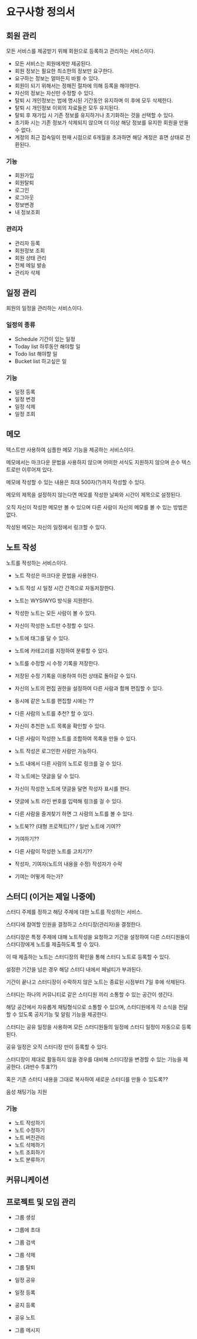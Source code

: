 # 요구사항 정의서

## 회원 관리
모든 서비스를 제공받기 위해 회원으로 등록하고 관리하는 서비스이다.

* 모든 서비스는 회원에게만 제공된다.
* 회원 정보는 필요한 최소한의 정보만 요구한다.
* 요구하는 정보는 얼마든지 바뀔 수 있다.
* 회원이 되기 위해서는 정해진 절차에 의해 등록을 해야한다.
* 자신의 정보는 자신만 수정할 수 있다.
* 탈퇴 시 개인정보는 법에 명시된 기간동안 유지하며 이 후에 모두 삭제한다.
* 탈퇴 시 개인정보 이외의 자료들은 모두 유지된다.
* 탈퇴 후 재가입 시 기존 정보를 유지하거나 초기화하는 것을 선택할 수 있다.
* 초기화 시는 기존 정보가 삭제되지 않으며 더 이상 해당 정보를 유지한 회원을 만들 수 없다.
* 계정의 최근 접속일이 현재 시점으로 6개월을 초과하면 해당 계정은 휴면 상태로 전환된다.

### 기능
*   회원가입
*   회원탈퇴
*   로그인
*   로그아웃
*   정보변경
*   내 정보조회

### 관리자
*   관리자 등록
*   회원정보 조회
*   회원 상태 관리
*   전체 메일 발송
*   관리자 삭제

## 일정 관리
회원의 일정을 관리하는 서비스이다.

### 일정의 종류
*   Schedule
    기간이 있는 일정
*   Today list
    하루동안 해야할 일
*   Todo list
    해야할 일
*   Bucket list
    하고싶은 일

### 기능
*   일정 등록
*   일정 변경
*   일정 삭제
*   일정 조회

## 메모
텍스트만 사용하여 심플한 메모 기능을 제공하는 서비스이다.

메모에서는 마크다운 문법을 사용하지 않으며 어떠한 서식도 지원하지 않으며 순수 텍스트로만 이루어져 있다.

메모에 작성할 수 있는 내용은 최대 500자(?)까지 작성할 수 있다.

메모의 제목을 설정하지 않는다면 메모를 작성한 날짜와 시간이 제목으로 설정된다.

오직 자신이 작성한 메모만 볼 수 있으며 다른 사람이 자신의 메모를 볼 수 있는 방법은 없다.

작성된 메모는 자신의 일정에서 링크할 수 있다.


## 노트 작성
노트를 작성하는 서비스이다.

* 노트 작성은 마크다운 문법을 사용한다.
* 노트 작성 시 일정 시간 간격으로 자동저장한다.
* 노트는 WYSIWYG 방식을 지원한다.
* 작성한 노트는 모든 사람이 볼 수 있다.
* 자신이 작성한 노트만 수정할 수 있다.
* 노트에 태그를 달 수 있다.
* 노트에 카테고리를 지정하여 분류할 수 있다.
* 노트를 수정할 시 수정 기록을 저장한다.
* 저장된 수정 기록을 이용하여 이전 상태로 돌아갈 수 있다.
* 자신의 노트의 편집 권한을 설정하여 다른 사람과 함께 편집할 수 있다.
* 동시에 같은 노트를 편집할 시에는 ??
* 다른 사람의 노트를 추천? 할 수 있다.
* 자신이 추천한 노트 목록을 확인할 수 있다.
* 다른 사람이 작성한 노트를 조합하여 목록을 만들 수 있다.
* 노트 작성은 로그인한 사람만 가능하다.
* 노트 내에서 다른 사람의 노트로 링크를 걸 수 있다.
* 각 노트에는 댓글을 달 수 있다.
* 자신이 작성한 노트에 댓글을 달면 작성자 표시를 한다.
* 댓글에 노트 라인 번호를 입력해 링크를 걸 수 있다.

*   다른 사람을 즐겨찾기 하면 그 사람의 노트를 볼 수 있다.

* 노트북?? (대형 프로젝트)?? / 일반 노트에 기여??
* 기여하기??
* 다른 사람이 작성한 노트를 고치기??

* 작성자, 기여자(노트의 내용을 수정) 작성자가 수락
* 기여는 어떻게 하는가?

## 스터디 (이거는 제일 나중에)
스터디 주제를 정하고 해당 주제에 대한 노트를 작성하는 서비스.

스터디에 참여할 인원을 결정하고 스터디장(관리자)을 결정한다.

스터디장은 특정 주제에 대해 노트작성을 요청하고 기간을 설정하여 다른 스터디원들이 스터디장에게 노트를 제출하도록 할 수 있다.

이 때 제출하는 노트는 스터디장의 확인을 통해 스터디 노트로 등록할 수 있다.

설정한 기간을 넘은 경우 해당 스터디 내에서 페널티가 부과된다.

기간이 끝나고 스터디장이 수락하지 않은 노트는 종료된 시점부터 7일 후에 삭제된다.

스터디는 하나의 커뮤니티로 같은 스터디원 끼리 소통할 수 있는 공간이 생긴다.

해당 공간에서 자유롭게 채팅형식으로 소통할 수 있으며, 스터디원에게 각 소식을 전달할 수 있도록 공지기능 및 알림 기능을 제공한다.

스터디는 공유 일정을 사용하며 모든 스터디원들의 일정에 스터디 일정이 자동으로 등록된다.

공유 일정은 오직 스터디장 만이 등록할 수 있다.

스터디장이 제대로 활동하지 않을 경우를 대비해 스터디장을 변경할 수 있는 기능을 제공한다. (과반수 투표??)

혹은 기존 스터디 내용을 그대로 복사하여 새로운 스터디를 만들 수 있도록??

음성 채팅기능 지원




### 기능
*   노트 작성하기
*   노트 수정하기
*   노트 버전관리
*   노트 삭제하기
*   노트 조회하기
*   노트 분류하기



## 커뮤니케이션

## 프로젝트 및 모임 관리

*   그룹 생성
*   그룹에 초대
*   그룹 검색
*   그룹 삭제
*   그룹 탈퇴

*   일정 공유
*   일정 등록
*   공지 등록
*   공유 노트
*   그룹 메시지